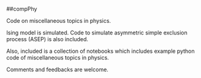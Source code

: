 ##compPhy

Code on miscellaneous topics in physics. 

Ising model is simulated. Code to simulate asymmetric simple exclusion process (ASEP) is also included. 


Also, included is a collection of notebooks which includes example python code of miscellaneous topics in physics. 


Comments and feedbacks are welcome.








